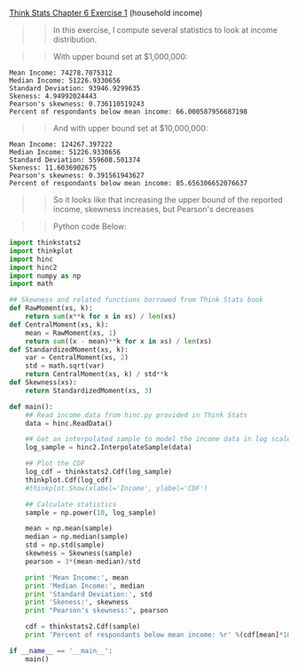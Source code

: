 [Think Stats Chapter 6 Exercise 1](http://greenteapress.com/thinkstats2/html/thinkstats2007.html#toc60) (household income)

>> In this exercise, I compute several statistics to look at income distribution.

>> With upper bound set at $1,000,000:
```
Mean Income: 74278.7075312
Median Income: 51226.9330656
Standard Deviation: 93946.9299635
Skeness: 4.94992024443
Pearson's skewness: 0.736110519243
Percent of respondants below mean income: 66.000587956687198
```

>> And with upper bound set at $10,000,000:
```
Mean Income: 124267.397222
Median Income: 51226.9330656
Standard Deviation: 559608.501374
Skeness: 11.6036902675
Pearson's skewness: 0.391561943627
Percent of respondants below mean income: 85.656306652076637
```

>> So it looks like that increasing the upper bound of the reported income, skewness increases, but Pearson's decreases

>> Python code Below:

```python
import thinkstats2
import thinkplot
import hinc
import hinc2
import numpy as np
import math

## Skewness and related functions borrowed from Think Stats book
def RawMoment(xs, k):
    return sum(x**k for x in xs) / len(xs)
def CentralMoment(xs, k):
    mean = RawMoment(xs, 1)
    return sum((x - mean)**k for x in xs) / len(xs)
def StandardizedMoment(xs, k):
    var = CentralMoment(xs, 2)
    std = math.sqrt(var)
    return CentralMoment(xs, k) / std**k
def Skewness(xs):
    return StandardizedMoment(xs, 3)

def main():
    ## Read income data from hinc.py provided in Think Stats
    data = hinc.ReadData()

    ## Get an interpolated sample to model the income data in log scale. Default upper bound is 10^6
    log_sample = hinc2.InterpolateSample(data)

    ## Plot the CDF
    log_cdf = thinkstats2.Cdf(log_sample)
    thinkplot.Cdf(log_cdf)
    #thinkplot.Show(xlabel='Income', ylabel='CDF')

    ## Calculate statistics
    sample = np.power(10, log_sample)

    mean = np.mean(sample)
    median = np.median(sample)
    std = np.std(sample)
    skewness = Skewness(sample)
    pearson = 3*(mean-median)/std

    print 'Mean Income:', mean
    print 'Median Income:', median
    print 'Standard Deviation:', std
    print 'Skeness:', skewness
    print "Pearson's skewness:", pearson

    cdf = thinkstats2.Cdf(sample)
    print 'Percent of respondants below mean income: %r' %(cdf[mean]*100)

if __name__ == '__main__':
    main()
```
